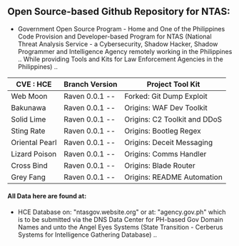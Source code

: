 ## Open Source-based Github Repository for NTAS:

* Government Open Source Program - Home and One of the Philippines Code Provision and Developer-based Program for NTAS (National Threat Analysis Service - a Cybersecurity, Shadow Hacker, Shadow Programmer and Intelligence Agency remotely working in the Philippines .. While providing Tools and Kits for Law Enforcement Agencies in the Philippines) ..

|   CVE : HCE   | Branch Version | Project Tool Kit |
| ---------- | -------------- | ------------------ |
| Web Moon | Raven 0.0.1 -- | Forked: Git Dump Exploit |
| Bakunawa | Raven 0.0.1 -- | Origins: WAF Dev Toolkit |
| Solid Lime | Raven 0.0.1 -- | Origins: C2 Toolkit and DDoS |
| Sting Rate | Raven 0.0.1 -- | Origins: Bootleg Regex |
| Oriental Pearl | Raven 0.0.1 -- | Origins: Deceit Messaging |
| Lizard Poison | Raven 0.0.1 -- | Origins: Comms Handler |
| Cross Bind | Raven 0.0.1 -- | Origins: Blade Router |
| Grey Fang | Raven 0.0.1 -- | Origins: README Automation |

#### All Data here are found at:

* HCE Database on: "ntasgov.website.org" or at: "agency.gov.ph" which is to be submitted via the DNS Data Center for PH-based Gov Domain Names and unto the Angel Eyes Systems (State Transition - Cerberus Systems for Intelligence Gathering Database) ..
